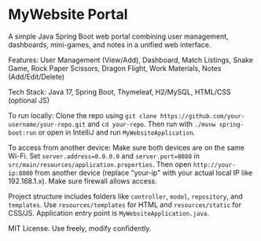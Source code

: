 # MyWebsite Portal

A simple Java Spring Boot web portal combining user management, dashboards, mini-games, and notes in a unified web interface.

Features: User Management (View/Add), Dashboard, Match Listings, Snake Game, Rock Paper Scissors, Dragon Flight, Work Materials, Notes (Add/Edit/Delete)

Tech Stack: Java 17, Spring Boot, Thymeleaf, H2/MySQL, HTML/CSS (optional JS)

To run locally: Clone the repo using `git clone https://github.com/your-username/your-repo.git` and `cd your-repo`. Then run with `./mvnw spring-boot:run` or open in IntelliJ and run `MyWebsiteApplication`.

To access from another device: Make sure both devices are on the same Wi-Fi. Set `server.address=0.0.0.0` and `server.port=8080` in `src/main/resources/application.properties`. Then open `http://your-ip:8080` from another device (replace "your-ip" with your actual local IP like 192.168.1.x). Make sure firewall allows access.

Project structure includes folders like `controller`, `model`, `repository`, and `templates`. Use `resources/templates` for HTML and `resources/static` for CSS/JS. Application entry point is `MyWebsiteApplication.java`.

MIT License. Use freely, modify confidently.
